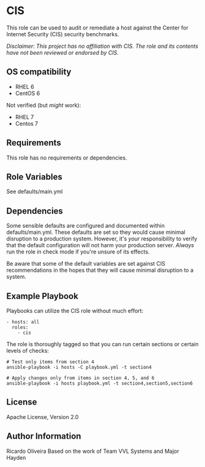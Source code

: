 CIS
=========

This role can be used to audit or remediate a host against the Center for Internet Security (CIS) security benchmarks.

*Disclaimer: This project has no affiliation with CIS.  The role and its contents have not been reviewed or endorsed by CIS.*

OS compatibility
----------------

* RHEL 6
* CentOS 6

Not verified (but *might* work):
* RHEL 7
* Centos 7

Requirements
------------

This role has no requirements or dependencies.

Role Variables
--------------

See defaults/main.yml

Dependencies
------------

Some sensible defaults are configured and documented within defaults/main.yml.  These defaults are set so they would cause minimal disruption to a production system.  However, it's *your* responsibility to verify that the default configuration will not harm your production server.  *Always* run the role in check mode if you're unsure of its effects.

Be aware that some of the default variables are set against CIS recommendations in the hopes that they will cause minimal disruption to a system.

Example Playbook
----------------

Playbooks can utilize the CIS role without much effort:

    - hosts: all
      roles:
        - cis 

The role is thoroughly tagged so that you can run certain sections or certain levels of checks:

    # Test only items from section 4
    ansible-playbook -i hosts -C playbook.yml -t section4

    # Apply changes only from items in section 4, 5, and 6
    ansible-playbook -i hosts playbook.yml -t section4,section5,section6

License
-------

Apache License, Version 2.0

Author Information
------------------

Ricardo Oliveira
Based on the work of Team VVL Systems and Major Hayden

